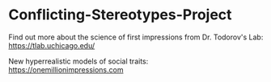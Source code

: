 # Conflicting-Stereotypes-Project

Find out more about the science of first impressions from Dr. Todorov's Lab: https://tlab.uchicago.edu/

New hyperrealistic models of social traits: https://onemillionimpressions.com


